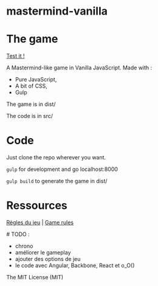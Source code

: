 mastermind-vanilla
==================

# The game

[Test it !](http://nickdouille.github.io/mastermind-vanilla/dist)

A Mastermind-like game in Vanilla JavaScript.
Made with :
- Pure JavaScript,
- A bit of CSS,
- Gulp

The game is in dist/

The code is in src/

# Code
Just clone the repo wherever you want.

`gulp` for development and go localhost:8000

`gulp build` to generate the game in dist/


# Ressources
[Règles du jeu](http://fr.wikipedia.org/wiki/Mastermind) | [Game rules](http://en.wikipedia.org/wiki/Mastermind)

# TODO :
- chrono
- améliorer le gameplay
- ajouter des options de jeu
- le code avec Angular, Backbone, React et o_O()

The MIT License (MIT)
